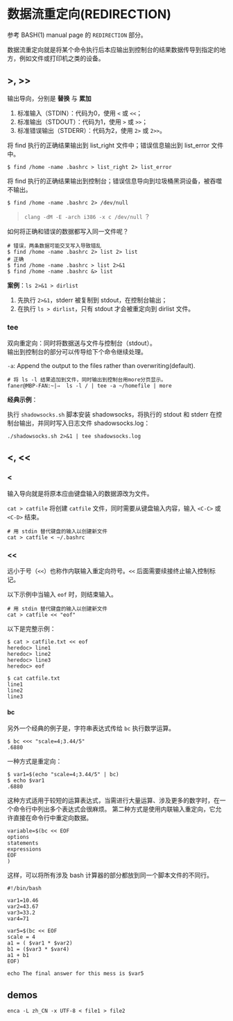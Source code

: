 # 数据流重定向(REDIRECTION)

参考 BASH(1) manual page 的 `REDIRECTION` 部分。

数据流重定向就是将某个命令执行后本应输出到控制台的结果数据传导到指定的地方，例如文件或打印机之类的设备。

## >, >>

输出导向，分别是 **替换** 与 **累加**

1. 标准输入（STDIN）：代码为0，使用 `<` 或 `<<`；  
2. 标准输出（STDOUT）：代码为1，使用 `>` 或 `>>`；  
3. 标准错误输出（STDERR）：代码为2，使用 `2>` 或 `2>>`。  

将 find 执行的正确结果输出到 list_right 文件中；错误信息输出到 list_error 文件中。

```Shell
$ find /home -name .bashrc > list_right 2> list_error
```

将 find 执行的正确结果输出到控制台；错误信息导向到垃圾桶黑洞设备，被吞噬不输出。

```Shell
$ find /home -name .bashrc 2> /dev/null
```

> `clang -dM -E -arch i386 -x c /dev/null` ？

如何将正确和错误的数据都写入同一文件呢？

```Shell
# 错误，两条数据可能交叉写入导致错乱
$ find /home -name .bashrc 2> list 2> list
# 正确
$ find /home -name .bashrc > list 2>&1
$ find /home -name .bashrc &> list
```

**案例**：`ls 2>&1 > dirlist` 

1. 先执行 `2>&1`，stderr 被复制到 stdout，在控制台输出；  
2. 在执行 `ls > dirlist`，只有 stdout 才会被重定向到 dirlist 文件。  

### tee

双向重定向：同时将数据送与文件与控制台（stdout）。  
输出到控制台的部分可以传导给下个命令继续处理。

`-a`: Append the output to the files rather than overwriting(default).

```Shell
# 将 ls -l 结果追加到文件，同时输出到控制台用more分页显示。
faner@MBP-FAN:~|⇒  ls -l / | tee -a ~/homefile | more
```

**经典示例**：

执行 `shadowsocks.sh` 脚本安装 shadowsocks，将执行的 stdout 和 stderr 在控制台输出，并同时写入日志文件 shadowsocks.log： 

```Shell
./shadowsocks.sh 2>&1 | tee shadowsocks.log
```

## <, <<

### <

输入导向就是将原本应由键盘输入的数据源改为文件。

`cat > catfile` 将创建 `catfile` 文件，同时需要从键盘输入内容，输入 `<C-C>` 或 `<C-D>` 结束。

```Shell
# 用 stdin 替代键盘的输入以创建新文件
cat > catfile < ~/.bashrc
```

### <<

远小于号（`<<`）也称作内联输入重定向符号。`<<` 后面需要续接终止输入控制标记。

以下示例中当输入 `eof` 时，则结束输入。

```Shell
# 用 stdin 替代键盘的输入以创建新文件
cat > catfile << "eof"
```

以下是完整示例：

```
$ cat > catfile.txt << eof
heredoc> line1
heredoc> line2
heredoc> line3
heredoc> eof

$ cat catfile.txt
line1
line2
line3
```

#### bc

另外一个经典的例子是，字符串表达式传给 `bc` 执行数学运算。

```
$ bc <<< "scale=4;3.44/5"
.6880
```

一种方式是重定向：

```
$ var1=$(echo "scale=4;3.44/5" | bc)
$ echo $var1
.6880
```

这种方式适用于较短的运算表达式，当需进行大量运算、涉及更多的数字时，在一个命令行中列出多个表达式会很麻烦。
第二种方式是使用内联输入重定向，它允许直接在命令行中重定向数据。

```
variable=$(bc << EOF
options
statements
expressions
EOF
)
```

这样，可以将所有涉及 bash 计算器的部分都放到同一个脚本文件的不同行。

```Shell
#!/bin/bash

var1=10.46
var2=43.67
var3=33.2
var4=71

var5=$(bc << EOF
scale = 4
a1 = ( $var1 * $var2)
b1 = ($var3 * $var4)
a1 + b1
EOF)

echo The final answer for this mess is $var5
```

## demos

`enca -L zh_CN -x UTF-8 < file1 > file2`
